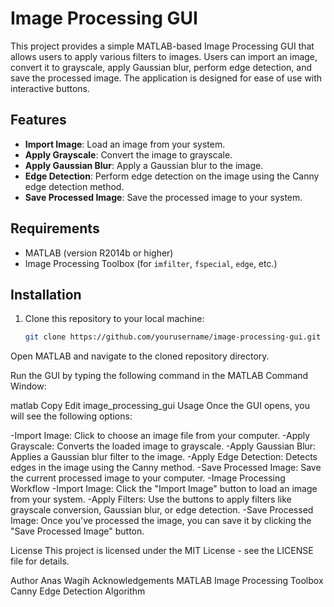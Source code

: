 # Image Processing GUI

This project provides a simple MATLAB-based Image Processing GUI that allows users to apply various filters to images. Users can import an image, convert it to grayscale, apply Gaussian blur, perform edge detection, and save the processed image. The application is designed for ease of use with interactive buttons.

## Features

- **Import Image**: Load an image from your system.
- **Apply Grayscale**: Convert the image to grayscale.
- **Apply Gaussian Blur**: Apply a Gaussian blur to the image.
- **Edge Detection**: Perform edge detection on the image using the Canny edge detection method.
- **Save Processed Image**: Save the processed image to your system.

## Requirements

- MATLAB (version R2014b or higher)
- Image Processing Toolbox (for `imfilter`, `fspecial`, `edge`, etc.)

## Installation

1. Clone this repository to your local machine:

   ```bash
   git clone https://github.com/yourusername/image-processing-gui.git
Open MATLAB and navigate to the cloned repository directory.

Run the GUI by typing the following command in the MATLAB Command Window:

matlab
Copy
Edit
image_processing_gui
Usage
Once the GUI opens, you will see the following options:

-Import Image: Click to choose an image file from your computer.
-Apply Grayscale: Converts the loaded image to grayscale.
-Apply Gaussian Blur: Applies a Gaussian blur filter to the image.
-Apply Edge Detection: Detects edges in the image using the Canny method.
-Save Processed Image: Save the current processed image to your computer.
-Image Processing Workflow
-Import Image: Click the "Import Image" button to load an image from your system.
-Apply Filters: Use the buttons to apply filters like grayscale conversion, Gaussian blur, or edge detection.
-Save Processed Image: Once you've processed the image, you can save it by clicking the "Save Processed Image" button.



License
This project is licensed under the MIT License - see the LICENSE file for details.

Author
Anas Wagih
Acknowledgements
MATLAB Image Processing Toolbox
Canny Edge Detection Algorithm
